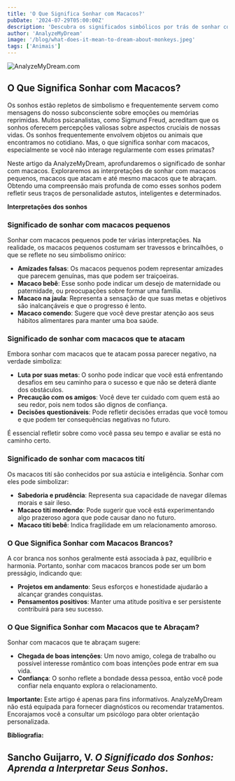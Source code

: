 ```yaml
---
title: 'O Que Significa Sonhar com Macacos?'
pubDate: '2024-07-29T05:00:00Z'
description: 'Descubra os significados simbólicos por trás de sonhar com macacos, de acordo com a psicologia e a psicanálise. Aprenda a interpretar esses sonhos e o que eles revelam sobre sua personalidade e situação atual.'
author: 'AnalyzeMyDream'
image: '/blog/what-does-it-mean-to-dream-about-monkeys.jpeg'
tags: ['Animais']
---
```


![AnalyzeMyDream.com](/blog/what-does-it-mean-to-dream-about-monkeys.jpeg)

## O Que Significa Sonhar com Macacos?

Os sonhos estão repletos de simbolismo e frequentemente servem como mensagens do nosso subconsciente sobre emoções ou memórias reprimidas. Muitos psicanalistas, como Sigmund Freud, acreditam que os sonhos oferecem percepções valiosas sobre aspectos cruciais de nossas vidas. Os sonhos frequentemente envolvem objetos ou animais que encontramos no cotidiano. Mas, o que significa sonhar com macacos, especialmente se você não interage regularmente com esses primatas?

Neste artigo da AnalyzeMyDream, aprofundaremos o significado de sonhar com macacos. Exploraremos as interpretações de sonhar com macacos pequenos, macacos que atacam e até mesmo macacos que te abraçam. Obtendo uma compreensão mais profunda de como esses sonhos podem refletir seus traços de personalidade astutos, inteligentes e determinados.

**Interpretações dos sonhos**

### Significado de sonhar com macacos pequenos

Sonhar com macacos pequenos pode ter várias interpretações. Na realidade, os macacos pequenos costumam ser travessos e brincalhões, o que se reflete no seu simbolismo onírico:

- **Amizades falsas**: Os macacos pequenos podem representar amizades que parecem genuínas, mas que podem ser traiçoeiras.
- **Macaco bebê**: Esse sonho pode indicar um desejo de maternidade ou paternidade, ou preocupações sobre formar uma família.
- **Macaco na jaula**: Representa a sensação de que suas metas e objetivos são inalcançáveis e que o progresso é lento.
- **Macaco comendo**: Sugere que você deve prestar atenção aos seus hábitos alimentares para manter uma boa saúde.

### Significado de sonhar com macacos que te atacam

Embora sonhar com macacos que te atacam possa parecer negativo, na verdade simboliza:

- **Luta por suas metas**: O sonho pode indicar que você está enfrentando desafios em seu caminho para o sucesso e que não se deterá diante dos obstáculos.
- **Precaução com os amigos**: Você deve ter cuidado com quem está ao seu redor, pois nem todos são dignos de confiança.
- **Decisões questionáveis**: Pode refletir decisões erradas que você tomou e que podem ter consequências negativas no futuro.

É essencial refletir sobre como você passa seu tempo e avaliar se está no caminho certo.

### Significado de sonhar com macacos tití

Os macacos tití são conhecidos por sua astúcia e inteligência. Sonhar com eles pode simbolizar:

- **Sabedoria e prudência**: Representa sua capacidade de navegar dilemas morais e sair ileso.
- **Macaco tití mordendo**: Pode sugerir que você está experimentando algo prazeroso agora que pode causar dano no futuro.
- **Macaco tití bebê**: Indica fragilidade em um relacionamento amoroso.

### O Que Significa Sonhar com Macacos Brancos?

A cor branca nos sonhos geralmente está associada à paz, equilíbrio e harmonia. Portanto, sonhar com macacos brancos pode ser um bom presságio, indicando que:

- **Projetos em andamento**: Seus esforços e honestidade ajudarão a alcançar grandes conquistas.
- **Pensamentos positivos**: Manter uma atitude positiva e ser persistente contribuirá para seu sucesso.

### O Que Significa Sonhar com Macacos que te Abraçam?

Sonhar com macacos que te abraçam sugere:

- **Chegada de boas intenções**: Um novo amigo, colega de trabalho ou possível interesse romântico com boas intenções pode entrar em sua vida.
- **Confiança**: O sonho reflete a bondade dessa pessoa, então você pode confiar nela enquanto explora o relacionamento.

**Importante:** Este artigo é apenas para fins informativos. AnalyzeMyDream não está equipada para fornecer diagnósticos ou recomendar tratamentos. Encorajamos você a consultar um psicólogo para obter orientação personalizada.

**Bibliografia:**

Sancho Guijarro, V. *O Significado dos Sonhos: Aprenda a Interpretar Seus Sonhos*.
---
